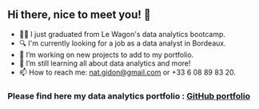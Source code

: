 ## Hi there, nice to meet you! 👋

- 👩‍🎓 I just graduated from Le Wagon's data analytics bootcamp.
- 🔍 I'm currently looking for a job as a data analyst in Bordeaux.
- 🔭 I’m working on new projects to add to my portfolio.
- 🌱 I’m still learning all about data analytics and more!
- 📫 How to reach me: nat.gidon@gmail.com or +33 6 08 89 83 20.

### Please find here my data analytics portfolio : [GitHub portfolio](https://nathaliegidon.github.io/portfolio/)
